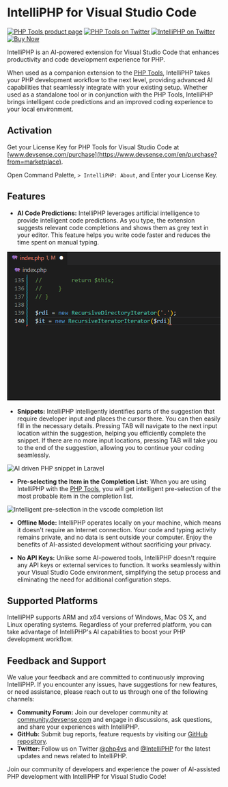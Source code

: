 # IntelliPHP for Visual Studio Code

[![PHP Tools product page](https://img.shields.io/badge/%F0%9F%8C%8E-DEVSENSE-blue.svg)](https://www.devsense.com) 
[![PHP Tools on Twitter](https://badgen.net/badge/@php4vs/twitter/blue?icon=twitter)](https://twitter.com/php4vs) 
[![IntelliPHP on Twitter](https://badgen.net/badge/@intelliphp/twitter/blue?icon=twitter)](https://twitter.com/intelliphp)
[![Buy Now](https://img.shields.io/badge/Buy%20Now-red.svg)](https://www.devsense.com/en/purchase?from=marketplace)

IntelliPHP is an AI-powered extension for Visual Studio Code that enhances productivity and code development experience for PHP.

When used as a companion extension to the [PHP Tools](https://marketplace.visualstudio.com/items?itemName=DEVSENSE.phptools-vscode), IntelliPHP takes your PHP development workflow to the next level, providing advanced AI capabilities that seamlessly integrate with your existing setup. Whether used as a standalone tool or in conjunction with the PHP Tools, IntelliPHP brings intelligent code predictions and an improved coding experience to your local environment.

## Activation

Get your License Key for PHP Tools for Visual Studio Code at [www.devsense.com/purchase](https://www.devsense.com/en/purchase?from=marketplace).

Open Command Palette, `> IntelliPHP: About`, and Enter your License Key.

## Features

- **AI Code Predictions:** IntelliPHP leverages artificial intelligence to provide intelligent code predictions. As you type, the extension suggests relevant code completions and shows them as grey text in your editor. This feature helps you write code faster and reduces the time spent on manual typing.

![Code Completion](https://raw.githubusercontent.com/DEVSENSE/phptools-docs/master/docs/vscode/imgs/vcs-intelliphp-demo.gif)

- **Snippets:** IntelliPHP intelligently identifies parts of the suggestion that require developer input and places the cursor there. You can then easily fill in the necessary details. Pressing TAB will navigate to the next input location within the suggestion, helping you efficiently complete the snippet. If there are no more input locations, pressing TAB will take you to the end of the suggestion, allowing you to continue your coding seamlessly.

![AI driven PHP snippet in Laravel](https://docs.devsense.com/content_docs/vscode/imgs/intelliphp-vscode.gif)

- **Pre-selecting the Item in the Completion List:** When you are using IntelliPHP with the [PHP Tools](https://marketplace.visualstudio.com/items?itemName=DEVSENSE.phptools-vscode), you will get intelligent pre-selection of the most probable item in the completion list.

![Intelligent pre-selection in the vscode completion list](https://docs.devsense.com/content_docs/vscode/imgs/completionlist-star.png)

- **Offline Mode:** IntelliPHP operates locally on your machine, which means it doesn't require an Internet connection. Your code and typing activity remains private, and no data is sent outside your computer. Enjoy the benefits of AI-assisted development without sacrificing your privacy.

- **No API Keys:** Unlike some AI-powered tools, IntelliPHP doesn't require any API keys or external services to function. It works seamlessly within your Visual Studio Code environment, simplifying the setup process and eliminating the need for additional configuration steps.

## Supported Platforms

IntelliPHP supports ARM and x64 versions of Windows, Mac OS X, and Linux operating systems. Regardless of your preferred platform, you can take advantage of IntelliPHP's AI capabilities to boost your PHP development workflow.

## Feedback and Support

We value your feedback and are committed to continuously improving IntelliPHP. If you encounter any issues, have suggestions for new features, or need assistance, please reach out to us through one of the following channels:

- **Community Forum:** Join our developer community at [community.devsense.com](https://community.devsense.com) and engage in discussions, ask questions, and share your experiences with IntelliPHP.
- **GitHub:** Submit bug reports, feature requests by visiting our [GitHub repository](https://github.com/DEVSENSE/phptools-docs/blob/HEAD/TODO).
- **Twitter:** Follow us on Twitter [@php4vs](https://twitter.com/php4vs) and [@IntelliPHP](https://twitter.com/IntelliPHP) for the latest updates and news related to IntelliPHP.

Join our community of developers and experience the power of AI-assisted PHP development with IntelliPHP for Visual Studio Code!